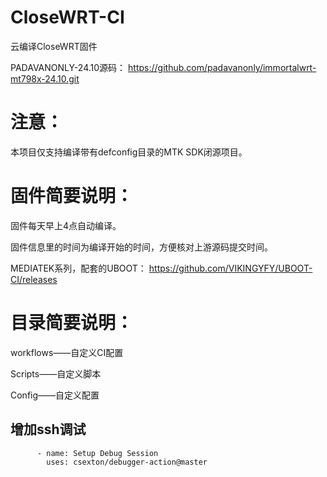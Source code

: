 # CloseWRT-CI
云编译CloseWRT固件

PADAVANONLY-24.10源码：
https://github.com/padavanonly/immortalwrt-mt798x-24.10.git

# 注意：

本项目仅支持编译带有defconfig目录的MTK SDK闭源项目。

# 固件简要说明：

固件每天早上4点自动编译。

固件信息里的时间为编译开始的时间，方便核对上游源码提交时间。

MEDIATEK系列，配套的UBOOT：
https://github.com/VIKINGYFY/UBOOT-CI/releases

# 目录简要说明：

workflows——自定义CI配置

Scripts——自定义脚本

Config——自定义配置

## 增加ssh调试

```
      - name: Setup Debug Session
        uses: csexton/debugger-action@master
```

